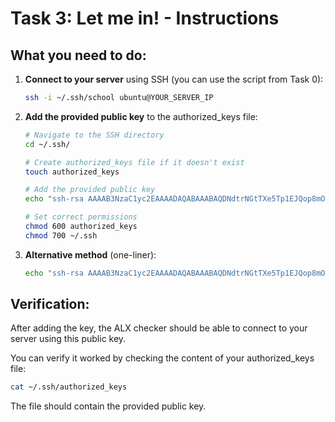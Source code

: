 # Task 3: Let me in! - Instructions

## What you need to do:

1. **Connect to your server** using SSH (you can use the script from Task 0):
   ```bash
   ssh -i ~/.ssh/school ubuntu@YOUR_SERVER_IP
   ```

2. **Add the provided public key** to the authorized_keys file:
   ```bash
   # Navigate to the SSH directory
   cd ~/.ssh/
   
   # Create authorized_keys file if it doesn't exist
   touch authorized_keys
   
   # Add the provided public key
   echo "ssh-rsa AAAAB3NzaC1yc2EAAAADAQABAAABAQDNdtrNGtTXe5Tp1EJQop8mOSAuRGLjJ6DW4PqX4wId/Kawz35ESampIqHSOTJmbQ8UlxdJuk0gAXKk3Ncle4safGYqM/VeDK3LN5iAJxf4kcaxNtS3eVxWBE5iF3FbIjOqwxw5Lf5sRa5yXxA8HfWidhbIG5TqKL922hPgsCGABIrXRlfZYeC0FEuPWdr6smOElSVvIXthRWp9cr685KdCI+COxlj1RdVsvIo+zunmLACF9PYdjB2s96Fn0ocD3c5SGLvDOFCyvDojSAOyE70ebIElnskKsDTGwfT4P6jh9OBzTyQEIS2jOaE5RQq4IB4DsMhvbjDSQrP0MdCLgwkN" >> authorized_keys
   
   # Set correct permissions
   chmod 600 authorized_keys
   chmod 700 ~/.ssh
   ```

3. **Alternative method** (one-liner):
   ```bash
   echo "ssh-rsa AAAAB3NzaC1yc2EAAAADAQABAAABAQDNdtrNGtTXe5Tp1EJQop8mOSAuRGLjJ6DW4PqX4wId/Kawz35ESampIqHSOTJmbQ8UlxdJuk0gAXKk3Ncle4safGYqM/VeDK3LN5iAJxf4kcaxNtS3eVxWBE5iF3FbIjOqwxw5Lf5sRa5yXxA8HfWidhbIG5TqKL922hPgsCGABIrXRlfZYeC0FEuPWdr6smOElSVvIXthRWp9cr685KdCI+COxlj1RdVsvIo+zunmLACF9PYdjB2s96Fn0ocD3c5SGLvDOFCyvDojSAOyE70ebIElnskKsDTGwfT4P6jh9OBzTyQEIS2jOaE5RQq4IB4DsMhvbjDSQrP0MdCLgwkN" >> ~/.ssh/authorized_keys && chmod 600 ~/.ssh/authorized_keys && chmod 700 ~/.ssh
   ```

## Verification:

After adding the key, the ALX checker should be able to connect to your server using this public key.

You can verify it worked by checking the content of your authorized_keys file:
```bash
cat ~/.ssh/authorized_keys
```

The file should contain the provided public key.

